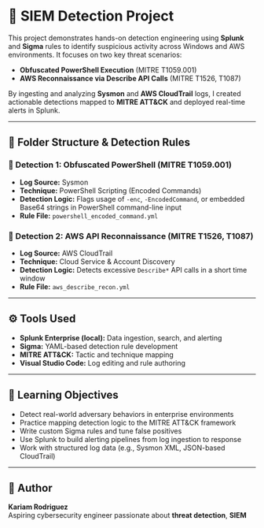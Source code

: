 # 📡 SIEM Detection Project

This project demonstrates hands-on detection engineering using **Splunk** and **Sigma** rules to identify suspicious activity across Windows and AWS environments. It focuses on two key threat scenarios:

- **Obfuscated PowerShell Execution** (MITRE T1059.001)  
- **AWS Reconnaissance via Describe API Calls** (MITRE T1526, T1087)

By ingesting and analyzing **Sysmon** and **AWS CloudTrail** logs, I created actionable detections mapped to **MITRE ATT&CK** and deployed real-time alerts in Splunk.

---

## 📁 Folder Structure & Detection Rules

### 🔹 Detection 1: Obfuscated PowerShell (MITRE T1059.001)
- **Log Source:** Sysmon  
- **Technique:** PowerShell Scripting (Encoded Commands)  
- **Detection Logic:** Flags usage of `-enc`, `-EncodedCommand`, or embedded Base64 strings in PowerShell command-line input  
- **Rule File:** `powershell_encoded_command.yml`  

### 🔹 Detection 2: AWS API Reconnaissance (MITRE T1526, T1087)
- **Log Source:** AWS CloudTrail  
- **Technique:** Cloud Service & Account Discovery  
- **Detection Logic:** Detects excessive `Describe*` API calls in a short time window  
- **Rule File:** `aws_describe_recon.yml`  

---

## ⚙️ Tools Used

- **Splunk Enterprise (local):** Data ingestion, search, and alerting  
- **Sigma:** YAML-based detection rule development  
- **MITRE ATT&CK:** Tactic and technique mapping  
- **Visual Studio Code:** Log editing and rule authoring

---

## 🎯 Learning Objectives

- Detect real-world adversary behaviors in enterprise environments  
- Practice mapping detection logic to the MITRE ATT&CK framework  
- Write custom Sigma rules and tune false positives  
- Use Splunk to build alerting pipelines from log ingestion to response  
- Work with structured log data (e.g., Sysmon XML, JSON-based CloudTrail)

---

## 👤 Author

**Kariam Rodriguez**  
Aspiring cybersecurity engineer passionate about **threat detection**, **SIEM**
